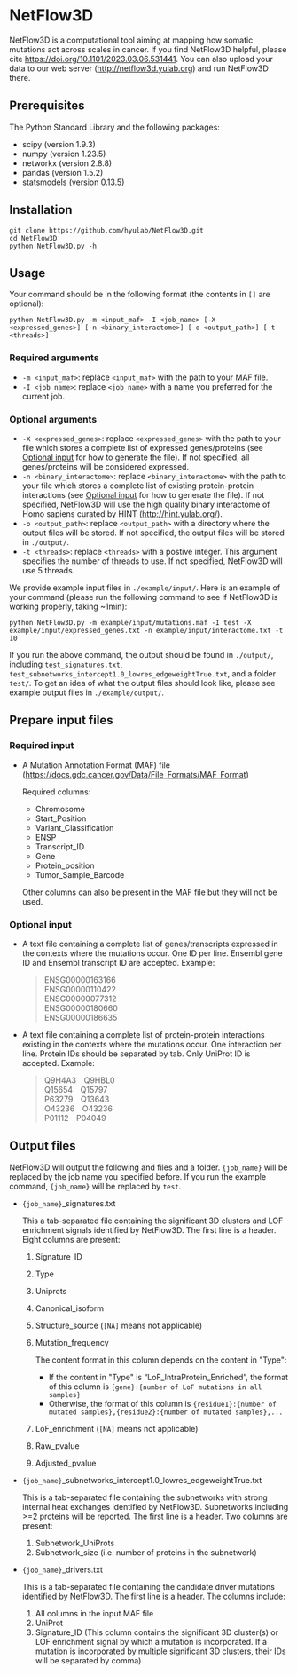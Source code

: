 # NetFlow3D
NetFlow3D is a computational tool aiming at mapping how somatic mutations act across scales in cancer. If you find NetFlow3D helpful, please cite https://doi.org/10.1101/2023.03.06.531441. You can also upload your data to our web server (http://netflow3d.yulab.org) and run NetFlow3D there.

## Prerequisites
The Python Standard Library and the following packages:
- scipy (version 1.9.3)
- numpy (version 1.23.5)
- networkx (version 2.8.8)
- pandas (version 1.5.2)
- statsmodels (version 0.13.5)

## Installation

	git clone https://github.com/hyulab/NetFlow3D.git
	cd NetFlow3D
	python NetFlow3D.py -h
	
## Usage
Your command should be in the following format (the contents in `[]` are optional):

	python NetFlow3D.py -m <input_maf> -I <job_name> [-X <expressed_genes>] [-n <binary_interactome>] [-o <output_path>] [-t <threads>]

### Required arguments
- `-m <input_maf>`: replace `<input_maf>` with the path to your MAF file.
- `-I <job_name>`: replace `<job_name>` with a name you preferred for the current job.

### Optional arguments
- `-X <expressed_genes>`: replace `<expressed_genes>` with the path to your file which stores a complete list of expressed genes/proteins (see [Optional input](#optional-input) for how to generate the file). If not specified, all genes/proteins will be considered expressed.
- `-n <binary_interactome>`: replace `<binary_interactome>` with the path to your file which stores a complete list of existing protein-protein interactions (see [Optional input](#optional-input) for how to generate the file). If not specified, NetFlow3D will use the high quality binary interactome of Homo sapiens curated by HINT (http://hint.yulab.org/).
- `-o <output_path>`: replace `<output_path>` with a directory where the output files will be stored. If not specified, the output files will be stored in `./output/`.
- `-t <threads>`: replace `<threads>` with a postive integer. This argument specifies the number of threads to use. If not specified, NetFlow3D will use 5 threads.
	
We provide example input files in `./example/input/`. Here is an example of your command (please run the following command to see if NetFlow3D is working properly, taking ~1min):

	python NetFlow3D.py -m example/input/mutations.maf -I test -X example/input/expressed_genes.txt -n example/input/interactome.txt -t 10
	
If you run the above command, the output should be found in `./output/`, including `test_signatures.txt`, `test_subnetworks_intercept1.0_lowres_edgeweightTrue.txt`, and a folder `test/`. To get an idea of what the output files should look like, please see example output files in `./example/output/`.


## Prepare input files
### Required input
- A Mutation Annotation Format (MAF) file (https://docs.gdc.cancer.gov/Data/File_Formats/MAF_Format)

	Required columns:
	<ul>
	<li>Chromosome</li>
	<li>Start_Position</li>
	<li>Variant_Classification</li>
	<li>ENSP</li>
	<li>Transcript_ID</li>
	<li>Gene</li>
	<li>Protein_position</li>
	<li>Tumor_Sample_Barcode</li>
	</ul>

	Other columns can also be present in the MAF file but they will not be used. 

### Optional input
- A text file containing a complete list of genes/transcripts expressed in the contexts where the mutations occur. One ID per line. Ensembl gene ID and Ensembl transcript ID are accepted. Example:

	>ENSG00000163166<br>
	>ENSG00000110422<br>
	>ENSG00000077312<br>
	>ENSG00000180660<br>
	>ENSG00000186635<br>

- A text file containing a complete list of protein-protein interactions existing in the contexts where the mutations occur. One interaction per line. Protein IDs should be separated by tab. Only UniProt ID is accepted. Example:

	>Q9H4A3&emsp;Q9HBL0<br>
	>Q15654&emsp;Q15797<br>
	>P63279&emsp;Q13643<br>
	>O43236&emsp;O43236<br>
	>P01112&emsp;P04049<br>


## Output files
NetFlow3D will output the following and files and a folder. `{job_name}` will be replaced by the job name you specified before. If you run the example command, `{job_name}` will be replaced by `test`. 
- `{job_name}`_signatures.txt

	This a tab-separated file containing the significant 3D clusters and LOF enrichment signals identified by NetFlow3D. The first line is a header. Eight columns are present:
	1. Signature_ID
	2. Type
	3. Uniprots
	4. Canonical_isoform
	6. Structure_source (`[NA]` means not applicable)
	7. Mutation_frequency 

		The content format in this column depends on the content in "Type":
		- If the content in "Type" is “LoF_IntraProtein_Enriched”, the format of this column is `{gene}:{number of LoF mutations in all samples}`
		- Otherwise, the format of this column is `{residue1}:{number of mutated samples},{residue2}:{number of mutated samples},...`
	8. LoF_enrichment (`[NA]` means not applicable)
	9. Raw_pvalue
	10. Adjusted_pvalue

- `{job_name}`_subnetworks_intercept1.0_lowres_edgeweightTrue.txt

	This is a tab-separated file containing the subnetworks with strong internal heat exchanges identified by NetFlow3D. Subnetworks including >=2 proteins will be reported. The first line is a header. Two columns are present:
	1. Subnetwork_UniProts	
	2. Subnetwork_size (i.e. number of proteins in the subnetwork)

- `{job_name}`_drivers.txt

	This is a tab-separated file containing the candidate driver mutations identified by NetFlow3D. The first line is a header. The columns include:
	1. All columns in the input MAF file
	2. UniProt
	3. Signature_ID (This column contains the significant 3D cluster(s) or LOF enrichment signal by which a mutation is incorporated. If a mutation is incorporated by multiple significant 3D clusters, their IDs will be separated by comma)


